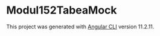 # Modul152TabeaMock

This project was generated with [Angular CLI](https://github.com/angular/angular-cli) version 11.2.11.
